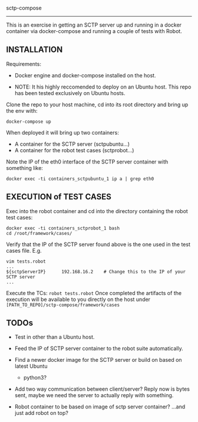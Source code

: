 sctp-compose
_______

This is an exercise in getting an SCTP server up and running in a docker container via docker-compose
and running a couple of tests with Robot.

INSTALLATION
------------
Requirements:
 - Docker engine and docker-compose installed on the host.

 - NOTE: It his highly reccomended to deploy on an Ubuntu host.
         This repo has been tested exclusively on Ubuntu hosts.

Clone the repo to your host machine, cd into its root directory and bring up the env with:
```
docker-compose up
```
When deployed it will bring up two containers:
 - A container for the SCTP server (sctpubuntu...)
 - A container for the robot test cases (sctprobot...)

Note the IP of the eth0 interface of the SCTP server container with something like:
```
docker exec -ti containers_sctpubuntu_1 ip a | grep eth0
```

EXECUTION of TEST CASES
-----------------------
Exec into the robot container and cd into the directory containing the robot test cases:
```
docker exec -ti containers_sctprobot_1 bash
cd /root/framework/cases/
```
Verify that the IP of the SCTP server found above is the one used in the test cases file. E.g.
```
vim tests.robot
...
${sctpServerIP}      192.168.16.2    # Change this to the IP of your SCTP server
...
```
Execute the TCs:
`robot tests.robot`
Once completed the artifacts of the execution will be available to you directly on the host under
`[PATH_TO_REPO]/sctp-compose/framework/cases`


TODOs
-----
- Test in other than a Ubuntu host.

- Feed the IP of SCTP server container to the robot suite automatically.

- Find a newer docker image for the SCTP server or build on based on latest Ubuntu
    - python3?

- Add two way communication between client/server?
  Reply now is bytes sent, maybe we need the server to actually reply with something.

- Robot container to be based on image of sctp server container? ...and just add robot on top?

